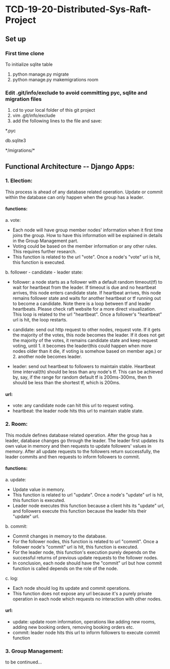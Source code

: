 # TCD-19-20-Distributed-Sys-Raft-Project

## Set up
### First time clone
To initialize sqlite table
1. python manage.py migrate
2. python manage.py makemigrations room

### Edit .git/info/exclude to avoid committing pyc, sqlite and migration files
1. cd to your local folder of this git project
2. vim .git/info/exclude
3. add the following lines to the file and save:

  \*.pyc

  db.sqlite3

  \*/migrations/\*

## Functional Architecture -- Django Apps:

### 1. Election:
This process is ahead of any database related operation. Update or commit within the database can only happen when the group has a leader.

#### functions:
a. vote:
* Each node will have group member nodes' information when it first time joins the group. How to have this information will be explained in details in the Group Management part.
* Voting could be based on the member information or any other rules. This requires further research.
* This function is related to the url "vote". Once a node's "vote" url is hit, this function is executed.

b. follower - candidate - leader state:

* follower: a node starts as a follower with a default random timeout(tf) to wait for heartbeat from the leader. If timeout is due and no heartbeat arrives, this node enters candidate state. If heartbeat arrives, this node remains follower state and waits for another heartbeat or tf running out to become a candidate. Note there is a loop between tf and leader heartbeats. Please check raft website for a more direct visualization. This loop is related to the url "heartbeat". Once a follower's "heartbeat" url is hit, the loop restarts.

* candidate: send out http request to other nodes, request vote. If it gets the majority of the votes, this node becomes the leader. If it does not get the majority of the votes, it remains candidate state and keep request voting, until 1. it becomes the leader(this could happen when more nodes older than it die, if voting is somehow based on member age.) or 2. another node becomes leader.

* leader: send out heartbeat to followers to maintain stable. Heartbeat time interval(th) should be less than any node's tf. This can be achieved by, say, if the range for random default tf is 200ms-300ms, then th should be less than the shortest tf, which is 200ms.

#### url:
* vote: any candidate node can hit this url to request voting.
* heartbeat: the leader node hits this url to maintain stable state.

### 2. Room:
This module defines database related operation. After the group has a leader, database changes go through the leader. The leader first updates its own value in memory and then requests to update followers' values in memory. After all update requests to the followers return successfully, the leader commits and then requests to inform followers to commit.

#### functions:
a. update:
* Update value in memory.
* This function is related to url "update". Once a node's "update" url is hit, this function is executed.
* Leader node executes this function because a client hits its "update" url, and followers execute this function because the leader hits their "update" url.

b. commit:
* Commit changes in memory to the database.
* For the follower nodes, this function is related to url "commit". Once a follower node's "commit" url is hit, this function is executed.
* For the leader node, this function's execution purely depends on the successful returns of previous update requests to the follower nodes.
* In conclusion, each node should have the "commit" url but how commit function is called depends on the role of the node.

c. log:
* Each node should log its update and commit operations.
* This function does not expose any url because it's a purely private operation in each node which requests no interaction with other nodes.

#### url:
* update: update room information, operations like adding new rooms, adding new booking orders, removing booking orders etc.
* commit: leader node hits this url to inform followers to execute commit function

### 3. Group Management:
to be continued...
